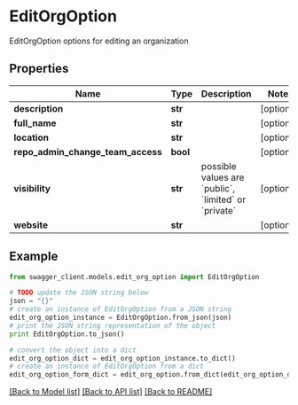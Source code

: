 # EditOrgOption

EditOrgOption options for editing an organization

## Properties
Name | Type | Description | Notes
------------ | ------------- | ------------- | -------------
**description** | **str** |  | [optional] 
**full_name** | **str** |  | [optional] 
**location** | **str** |  | [optional] 
**repo_admin_change_team_access** | **bool** |  | [optional] 
**visibility** | **str** | possible values are &#x60;public&#x60;, &#x60;limited&#x60; or &#x60;private&#x60; | [optional] 
**website** | **str** |  | [optional] 

## Example

```python
from swagger_client.models.edit_org_option import EditOrgOption

# TODO update the JSON string below
json = "{}"
# create an instance of EditOrgOption from a JSON string
edit_org_option_instance = EditOrgOption.from_json(json)
# print the JSON string representation of the object
print EditOrgOption.to_json()

# convert the object into a dict
edit_org_option_dict = edit_org_option_instance.to_dict()
# create an instance of EditOrgOption from a dict
edit_org_option_form_dict = edit_org_option.from_dict(edit_org_option_dict)
```
[[Back to Model list]](../README.md#documentation-for-models) [[Back to API list]](../README.md#documentation-for-api-endpoints) [[Back to README]](../README.md)


